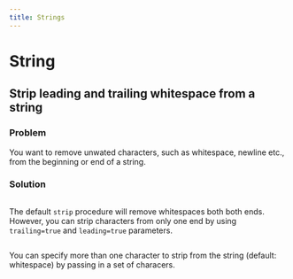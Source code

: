 ```yaml
---
title: Strings
---
```


# String

## Strip leading and trailing whitespace from a string

### Problem

You want to remove unwated characters, such as whitespace, newline etc., from the beginning or end of a string.

### Solution


```{.input include=code/str01.nim startLine=1 endLine=6}
```

The default `strip` procedure will remove whitespaces both both ends. However, you can strip characters from only one end by using `trailing=true` and `leading=true` parameters.

```{.input include=code/str01.nim startLine=8 endLine=13}
```

You can specify more than one character to strip from the string (default: whitespace) by passing in a set of characers.

```{.input include=code/str01.nim startLine=15 endLine=17}
```
